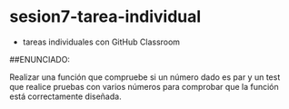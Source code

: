 # sesion7-tarea-individual
- tareas individuales con GitHub Classroom

##ENUNCIADO:

Realizar una función que compruebe si un número dado es par y un test que realice pruebas con varios números para comprobar que la función está correctamente diseñada.
